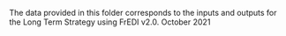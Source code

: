 The data provided in this folder corresponds to the inputs and outputs for the Long Term Strategy using FrEDI v2.0. October 2021

